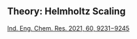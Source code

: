 ## Theory: Helmholtz Scaling

[Ind. Eng. Chem. Res. 2021, 60, 9231−9245](https://doi.org/10.1021/acs.iecr.1c00837)